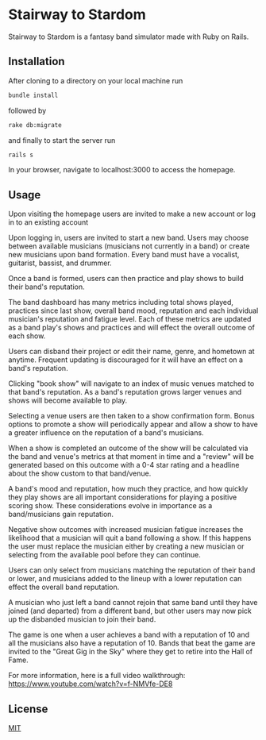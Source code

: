 # Stairway to Stardom

Stairway to Stardom is a fantasy band simulator made with Ruby on Rails.

## Installation

After cloning to a directory on your local machine run
```bash
bundle install
```
followed by
```bash
rake db:migrate
```
and finally to start the server run
```bash
rails s
```
In your browser, navigate to localhost:3000 to access the homepage.


## Usage
Upon visiting the homepage users are invited to make a new account or log in to an existing account


Upon logging in, users are invited to start a new band. Users may choose between available musicians (musicians not currently in a band) or create new musicians upon band formation. Every band must have a vocalist, guitarist, bassist, and drummer.

Once a band is formed, users can then practice and play shows to build their band's reputation. 

The band dashboard has many metrics including total shows played, practices since last show, overall band mood, reputation and each individual musician's reputation and fatigue level. Each of these metrics are updated as a band play's shows and practices and will effect the overall outcome of each show.

Users can disband their project or edit their name, genre, and hometown at anytime. Frequent updating is discouraged for it will have an effect on a band's reputation.

Clicking "book show" will navigate to an index of music venues matched to that band's reputation. As a band's reputation grows larger venues and shows will become available to play.

Selecting a venue users are then taken to a show confirmation form. Bonus options to promote a show will periodically appear and allow a show to have a greater influence on the reputation of a band's musicians.

When a show is completed an outcome of the show will be calculated via the band and venue's metrics at that moment in time and a "review" will be generated based on this outcome with a 0-4 star rating and a headline about the show custom to that band/venue.

A band's mood and reputation, how much they practice, and how quickly they play shows are all important considerations for playing a positive scoring show. These considerations evolve in importance as a band/musicians gain reputation. 

Negative show outcomes with increased musician fatigue increases the likelihood that a musician will quit a band following a show. If this happens the user must replace the musician either by creating a new musician or selecting from the available pool before they can continue. 

Users can only select from musicians matching the reputation of their band or lower, and musicians added to the lineup with a lower reputation can effect the overall band reputation. 

A musician who just left a band cannot rejoin that same band until they have joined (and departed) from a different band, but other users may now pick up the disbanded musician to join their band.

The game is one when a user achieves a band with a reputation of 10 and all the musicians also have a reputation of 10. Bands that beat the game are invited to the "Great Gig in the Sky" where they get to retire into the Hall of Fame.

For more information, here is a full video walkthrough:
https://www.youtube.com/watch?v=f-NMVfe-DE8


## License
[MIT](https://choosealicense.com/licenses/mit/)